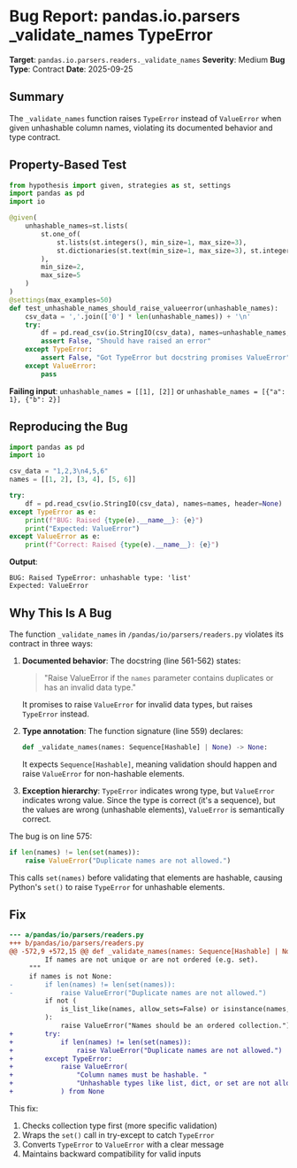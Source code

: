 # Bug Report: pandas.io.parsers _validate_names TypeError

**Target**: `pandas.io.parsers.readers._validate_names`
**Severity**: Medium
**Bug Type**: Contract
**Date**: 2025-09-25

## Summary

The `_validate_names` function raises `TypeError` instead of `ValueError` when given unhashable column names, violating its documented behavior and type contract.

## Property-Based Test

```python
from hypothesis import given, strategies as st, settings
import pandas as pd
import io

@given(
    unhashable_names=st.lists(
        st.one_of(
            st.lists(st.integers(), min_size=1, max_size=3),
            st.dictionaries(st.text(min_size=1, max_size=3), st.integers(), min_size=1, max_size=2)
        ),
        min_size=2,
        max_size=5
    )
)
@settings(max_examples=50)
def test_unhashable_names_should_raise_valueerror(unhashable_names):
    csv_data = ','.join(['0'] * len(unhashable_names)) + '\n'
    try:
        df = pd.read_csv(io.StringIO(csv_data), names=unhashable_names, header=None)
        assert False, "Should have raised an error"
    except TypeError:
        assert False, "Got TypeError but docstring promises ValueError"
    except ValueError:
        pass
```

**Failing input**: `unhashable_names = [[1], [2]]` or `unhashable_names = [{"a": 1}, {"b": 2}]`

## Reproducing the Bug

```python
import pandas as pd
import io

csv_data = "1,2,3\n4,5,6"
names = [[1, 2], [3, 4], [5, 6]]

try:
    df = pd.read_csv(io.StringIO(csv_data), names=names, header=None)
except TypeError as e:
    print(f"BUG: Raised {type(e).__name__}: {e}")
    print("Expected: ValueError")
except ValueError as e:
    print(f"Correct: Raised {type(e).__name__}: {e}")
```

**Output**:
```
BUG: Raised TypeError: unhashable type: 'list'
Expected: ValueError
```

## Why This Is A Bug

The function `_validate_names` in `/pandas/io/parsers/readers.py` violates its contract in three ways:

1. **Documented behavior**: The docstring (line 561-562) states:
   > "Raise ValueError if the `names` parameter contains duplicates or has an invalid data type."

   It promises to raise `ValueError` for invalid data types, but raises `TypeError` instead.

2. **Type annotation**: The function signature (line 559) declares:
   ```python
   def _validate_names(names: Sequence[Hashable] | None) -> None:
   ```

   It expects `Sequence[Hashable]`, meaning validation should happen and raise `ValueError` for non-hashable elements.

3. **Exception hierarchy**: `TypeError` indicates wrong type, but `ValueError` indicates wrong value. Since the type is correct (it's a sequence), but the values are wrong (unhashable elements), `ValueError` is semantically correct.

The bug is on line 575:
```python
if len(names) != len(set(names)):
    raise ValueError("Duplicate names are not allowed.")
```

This calls `set(names)` before validating that elements are hashable, causing Python's `set()` to raise `TypeError` for unhashable elements.

## Fix

```diff
--- a/pandas/io/parsers/readers.py
+++ b/pandas/io/parsers/readers.py
@@ -572,9 +572,15 @@ def _validate_names(names: Sequence[Hashable] | None) -> None:
         If names are not unique or are not ordered (e.g. set).
     """
     if names is not None:
-        if len(names) != len(set(names)):
-            raise ValueError("Duplicate names are not allowed.")
         if not (
             is_list_like(names, allow_sets=False) or isinstance(names, abc.KeysView)
         ):
             raise ValueError("Names should be an ordered collection.")
+        try:
+            if len(names) != len(set(names)):
+                raise ValueError("Duplicate names are not allowed.")
+        except TypeError:
+            raise ValueError(
+                "Column names must be hashable. "
+                "Unhashable types like list, dict, or set are not allowed."
+            ) from None
```

This fix:
1. Checks collection type first (more specific validation)
2. Wraps the `set()` call in try-except to catch `TypeError`
3. Converts `TypeError` to `ValueError` with a clear message
4. Maintains backward compatibility for valid inputs